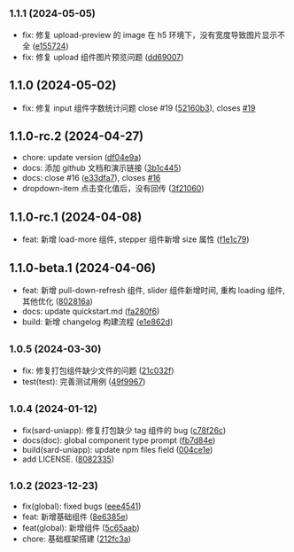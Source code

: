 ## <small>1.1.1 (2024-05-05)</small>

- fix: 修复 upload-preview 的 image 在 h5 环境下，没有宽度导致图片显示不全 ([e155724](https://github.com/sutras/sard-uniapp/commit/e155724))
- fix: 修复 upload 组件图片预览问题 ([dd69007](https://github.com/sutras/sard-uniapp/commit/dd69007))

## 1.1.0 (2024-05-02)

- fix: 修复 input 组件字数统计问题 close #19 ([52160b3](https://github.com/sutras/sard-uniapp/commit/52160b3)), closes [#19](https://github.com/sutras/sard-uniapp/issues/19)

## 1.1.0-rc.2 (2024-04-27)

- chore: update version ([df04e9a](https://github.com/sutras/sard-uniapp/commit/df04e9a))
- docs: 添加 github 文档和演示链接 ([3b1c445](https://github.com/sutras/sard-uniapp/commit/3b1c445))
- docs: close #16 ([e33dfa7](https://github.com/sutras/sard-uniapp/commit/e33dfa7)), closes [#16](https://github.com/sutras/sard-uniapp/issues/16)
- dropdown-item 点击变化值后，没有回传 ([3f21060](https://github.com/sutras/sard-uniapp/commit/3f21060))

## 1.1.0-rc.1 (2024-04-08)

- feat: 新增 load-more 组件, stepper 组件新增 size 属性 ([f1e1c79](https://github.com/sutras/sard-uniapp/commit/f1e1c79))

## 1.1.0-beta.1 (2024-04-06)

- feat: 新增 pull-down-refresh 组件, slider 组件新增时间, 重构 loading 组件, 其他优化 ([802816a](https://github.com/sutras/sard-uniapp/commit/802816a))
- docs: update quickstart.md ([fa280f6](https://github.com/sutras/sard-uniapp/commit/fa280f6))
- build: 新增 changelog 构建流程 ([e1e862d](https://github.com/sutras/sard-uniapp/commit/e1e862d))

## <small>1.0.5 (2024-03-30)</small>

- fix: 修复打包组件缺少文件的问题 ([21c032f](https://github.com/sutras/sard-uniapp/commit/21c032f))
- test(test): 完善测试用例 ([49f9967](https://github.com/sutras/sard-uniapp/commit/49f9967))

## <small>1.0.4 (2024-01-12)</small>

- fix(sard-uniapp): 修复打包缺少 tag 组件的 bug ([c78f26c](https://github.com/sutras/sard-uniapp/commit/c78f26c))
- docs(doc): global component type prompt ([fb7d84e](https://github.com/sutras/sard-uniapp/commit/fb7d84e))
- build(sard-uniapp): update npm files field ([004ce1e](https://github.com/sutras/sard-uniapp/commit/004ce1e))
- add LICENSE. ([8082335](https://github.com/sutras/sard-uniapp/commit/8082335))

## <small>1.0.2 (2023-12-23)</small>

- fix(global): fixed bugs ([eee4541](https://github.com/sutras/sard-uniapp/commit/eee4541))
- feat: 新增基础组件 ([8e6385e](https://github.com/sutras/sard-uniapp/commit/8e6385e))
- feat(global): 新增组件 ([5c65aab](https://github.com/sutras/sard-uniapp/commit/5c65aab))
- chore: 基础框架搭建 ([212fc3a](https://github.com/sutras/sard-uniapp/commit/212fc3a))
